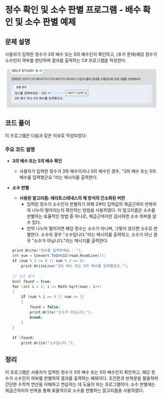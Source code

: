 # 정수 확인 및 소수 판별 프로그램 - 배수 확인 및 소수 판별 예제

## 문제 설명

사용자가 입력한 정수가 3의 배수 또는 5의 배수인지 확인하고, (추가 문제)해당 정수가 소수인지 여부를 판단하여 결과를 출력하는 C# 프로그램을 작성한다.

![alt text](image-1.png)

## 코드 풀이

이 프로그램은 다음과 같은 이유로 작성되었다:

### 주요 코드 설명

- **3의 배수 또는 5의 배수 확인**
  - 사용자가 입력한 정수가 3의 배수이거나 5의 배수인 경우, "3의 배수 또는 5의 배수를 입력했군요."라는 메시지를 출력한다.

- **소수 판별**
  - **사용된 알고리즘: 에라토스테네스의 체 방식의 간소화된 버전**
    - 입력된 정수가 소수인지 판별하기 위해 2부터 입력값의 제곱근까지 반복하여 나누어 떨어지는지 확인하는 방법을 사용하였다. 이 알고리즘은 소수를 판별하는 효율적인 방법 중 하나로, 제곱근까지만 검사하면 소수 여부를 알 수 있다.
    - 만약 나누어 떨어지면 해당 정수는 소수가 아니며, 그렇지 않으면 소수로 판별한다. 소수의 경우 "소수입니다."라는 메시지를 출력하고, 소수가 아닌 경우 "소수가 아닙니다."라는 메시지를 출력한다.

  ```csharp
  print.Write("정수를 입력하세요 : ");
  int num = Convert.ToInt32(read.ReadLine());
  if (num % 5 == 0 || num % 3 == 0)
      print.WriteLine("3의 배수 또는 5의 배수를 입력했군요.");

  // 소수 찾기
  bool found = true;
  for (int i = 2; i <= Math.Sqrt(num); i++)
  {
      if (num % i == 0 || num <= 1)
      {
          found = false;
          print.Write("소수가 아닙니다.");
          break;
      }
  }

  if (found)
      print.Write("소수입니다.");
  ```

## 정리

이 프로그램은 사용자가 입력한 정수가 3의 배수 또는 5의 배수인지 확인하고, 해당 정수가 소수인지 여부를 판별하여 결과를 출력하는 예제이다. 조건문과 반복문을 활용하여 간단한 수학적 연산을 이해하고 연습하는 데 도움이 되는 프로그램이다. 소수 판별에는 제곱근까지의 반복을 통해 효율적으로 소수를 판별하는 알고리즘을 사용하였다.
